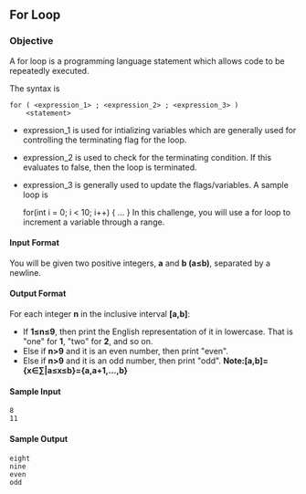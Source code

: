 ## For Loop
### Objective
A for loop is a programming language statement which allows code to be repeatedly executed.

The syntax is

	for ( <expression_1> ; <expression_2> ; <expression_3> )
    	<statement>
* expression_1 is used for intializing variables which are generally used for controlling the terminating flag for the loop.
* expression_2 is used to check for the terminating condition. If this evaluates to false, then the loop is terminated.
* expression_3 is generally used to update the flags/variables.
A sample loop is

	for(int i = 0; i < 10; i++) {
    	...
	}
In this challenge, you will use a for loop to increment a variable through a range.

#### Input Format

You will be given two positive integers, **a** and **b (a≤b)**, separated by a newline.

#### Output Format

For each integer **n** in the inclusive interval **[a,b]**:

* If **1≤n≤9**, then print the English representation of it in lowercase. That is "one" for **1**, "two" for **2**, and so on.
* Else if **n>9** and it is an even number, then print "even".
* Else if **n>9** and it is an odd number, then print "odd".
**Note:[a,b]={x∈∑|a≤x≤b}={a,a+1,...,b}**

#### Sample Input

	8
	11
#### Sample Output

	eight
	nine
	even
	odd
